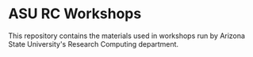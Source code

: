 ASU RC Workshops
================

This repository contains the materials used in workshops run by Arizona
State University's Research Computing department.
